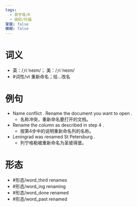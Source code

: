 ```yaml
---
tags:
  - 首字母/R
  - 级别/托福
掌握: false
模糊: false
---
```

# 词义
- 英：/ˌriːˈneɪm/； 美：/ˌriːˈneɪm/
- #词性/vt  重新命名；给…改名
# 例句
- Name conflict . Rename the document you want to open .
	- 名称冲突，重新命名要打开的文档。
- Rename the column as described in step 4 .
	- 按第4步中的说明重新命名列的名称。
- Leningrad was renamed St Petersburg .
	- 列宁格勒被重新命名为圣彼得堡。
# 形态
- #形态/word_third renames
- #形态/word_ing renaming
- #形态/word_done renamed
- #形态/word_past renamed
